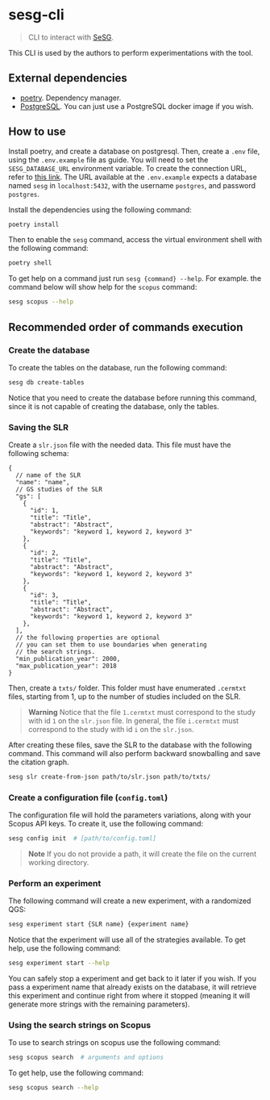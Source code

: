 # sesg-cli

> CLI to interact with [SeSG](https://github.com/demetrius-mp/sesg).

This CLI is used by the authors to perform experimentations with the tool.

## External dependencies

- [poetry](https://python-poetry.org/). Dependency manager.
- [PostgreSQL](https://www.postgresql.org/). You can just use a PostgreSQL docker image if you wish.

## How to use

Install poetry, and create a database on postgresql. Then, create a `.env` file, using the `.env.example` file as guide. You will need to set the `SESG_DATABASE_URL` environment variable. To create the connection URL, refer to [this link](https://docs.sqlalchemy.org/en/20/core/engines.html#database-urls). The URL available at the `.env.example` expects a database named `sesg` in `localhost:5432`, with the username `postgres`, and password `postgres`.

Install the dependencies using the following command:

```sh
poetry install
```

Then to enable the `sesg` command, access the virtual environment shell with the following command:

```sh
poetry shell
```

To get help on a command just run `sesg {command} --help`. For example. the command below will show help for the `scopus` command:

```sh
sesg scopus --help
```

## Recommended order of commands execution

### Create the database

To create the tables on the database, run the following command:

```sh
sesg db create-tables
```

Notice that you need to create the database before running this command, since it is not capable of creating the database, only the tables.

### Saving the SLR

Create a `slr.json` file with the needed data. This file must have the following schema:

```jsonc
{
  // name of the SLR
  "name": "name",
  // GS studies of the SLR
  "gs": [
    {
      "id": 1,
      "title": "Title",
      "abstract": "Abstract",
      "keywords": "keyword 1, keyword 2, keyword 3"
    },
    {
      "id": 2,
      "title": "Title",
      "abstract": "Abstract",
      "keywords": "keyword 1, keyword 2, keyword 3"
    },
    {
      "id": 3,
      "title": "Title",
      "abstract": "Abstract",
      "keywords": "keyword 1, keyword 2, keyword 3"
    },
  ],
  // the following properties are optional
  // you can set them to use boundaries when generating
  // the search strings.
  "min_publication_year": 2000,
  "max_publication_year": 2018
}
```

Then, create a `txts/` folder. This folder must have enumerated `.cermtxt` files, starting from 1, up to the number of studies included on the SLR.

> **Warning**
> Notice that the file `1.cermtxt` must correspond to the study with id `1` on the `slr.json` file. In general, the file `i.cermtxt` must correspond to the study with id `i` on the `slr.json`.

After creating these files, save the SLR to the database with the following command. This command will also perform backward snowballing and save the citation graph.

```sh
sesg slr create-from-json path/to/slr.json path/to/txts/
```

### Create a configuration file (`config.toml`)

The configuration file will hold the parameters variations, along with your Scopus API keys. To create it, use the following command:

```sh
sesg config init  # [path/to/config.toml]
```

> **Note**
> If you do not provide a path, it will create the file on the current working directory.

### Perform an experiment

The following command will create a new experiment, with a randomized QGS:

```sh
sesg experiment start {SLR name} {experiment name}
```

Notice that the experiment will use all of the strategies available. To get help, use the following command:

```sh
sesg experiment start --help
```

You can safely stop a experiment and get back to it later if you wish. If you pass a experiment name that already exists on the database, it will retrieve this experiment and continue right from where it stopped (meaning it will generate more strings with the remaining parameters).

### Using the search strings on Scopus

To use to search strings on scopus use the following command:

```sh
sesg scopus search  # arguments and options
```

To get help, use the following command:

```sh
sesg scopus search --help
```